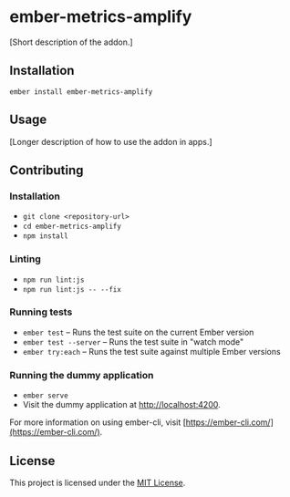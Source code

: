 ember-metrics-amplify
==============================================================================

[Short description of the addon.]

Installation
------------------------------------------------------------------------------

```
ember install ember-metrics-amplify
```


Usage
------------------------------------------------------------------------------

[Longer description of how to use the addon in apps.]


Contributing
------------------------------------------------------------------------------

### Installation

* `git clone <repository-url>`
* `cd ember-metrics-amplify`
* `npm install`

### Linting

* `npm run lint:js`
* `npm run lint:js -- --fix`

### Running tests

* `ember test` – Runs the test suite on the current Ember version
* `ember test --server` – Runs the test suite in "watch mode"
* `ember try:each` – Runs the test suite against multiple Ember versions

### Running the dummy application

* `ember serve`
* Visit the dummy application at [http://localhost:4200](http://localhost:4200).

For more information on using ember-cli, visit [https://ember-cli.com/](https://ember-cli.com/).

License
------------------------------------------------------------------------------

This project is licensed under the [MIT License](LICENSE.md).
